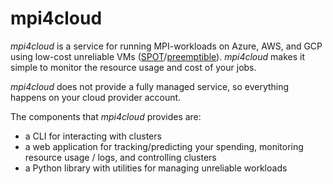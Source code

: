 # mpi4cloud

_mpi4cloud_ is a service for running MPI-workloads on Azure, AWS, and GCP
using low-cost unreliable VMs ([SPOT](https://aws.amazon.com/ec2/spot)/[preemptible](https://cloud.google.com/compute/docs/instances/preemptible)).
_mpi4cloud_ makes it simple to monitor the resource usage
and cost of your jobs.

_mpi4cloud_ does not provide a fully managed service,
so everything happens on your cloud provider account.

The components that _mpi4cloud_ provides are:

- a CLI for interacting with clusters
- a web application for tracking/predicting your spending, monitoring resource usage / logs, and controlling clusters
- a Python library with utilities for managing unreliable workloads